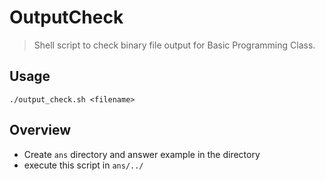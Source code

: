 # OutputCheck
> Shell script to check binary file output for Basic Programming Class.

## Usage 
`./output_check.sh <filename>`

## Overview
- Create `ans` directory and answer example in the directory
- execute this script in `ans/../`
